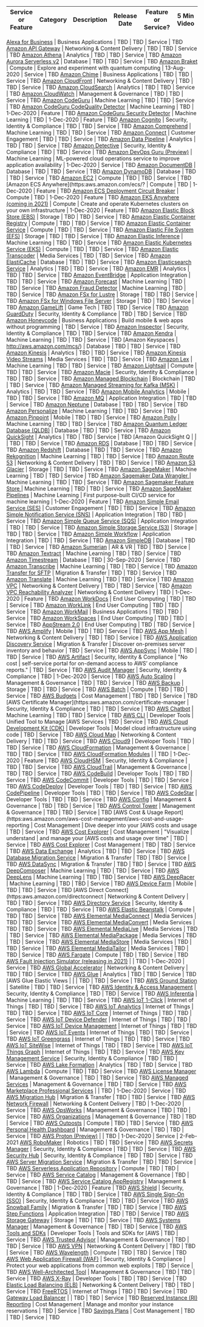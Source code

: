 Service or Feature | Category | Description | Release Date | Feature or Service? | 5 Min Video
---------- | ------------ | ------------ | ---------- | ------------ | ------------

[Alexa for Business](https:aws.amazon.com/alexaforbusiness/) | Business Applications | TBD | TBD | Service | TBD
[Amazon API Gateway](https:aws.amazon.com/api-gateway/) | Networking & Content Delivery | TBD | TBD | Service | TBD
[Amazon Athena](https:aws.amazon.com/athena/) | Analytics | TBD | TBD | Service | TBD
[Amazon Aurora Serverless v2](https:aws.amazon.com/rds/aurora/) | Database | TBD | TBD | Service | TBD
[Amazon Braket](https:aws.amazon.com/braket/) | Compute | Explore and experiment with quantum computing | 13-Aug-2020 | Service | TBD
[Amazon Chime](https:aws.amazon.com/chime/) | Business Applications | TBD | TBD | Service | TBD
[Amazon CloudFront](https:aws.amazon.com/cloudfront/) | Networking & Content Delivery | TBD | TBD | Service | TBD
[Amazon CloudSearch](https:aws.amazon.com/cloudsearch/) | Analytics | TBD | TBD | Service | TBD
[Amazon CloudWatch](https:aws.amazon.com/cloudwatch/) | Management & Governance | TBD | TBD | Service | TBD
[Amazon CodeGuru](https:aws.amazon.com/codeguru/) | Machine Learning | TBD | TBD | Service | TBD
[Amazon CodeGuru CodeQuality Detector](https:aws.amazon.com/blogs/aws/new-for-amazon-codeguru-python-support-security-detectors-and-memory-profiling/) | Machine Learning | TBD | 1-Dec-2020 | Feature | TBD
[Amazon CodeGuru Security Detector](https:aws.amazon.com/blogs/devops/incorporating-security-in-code-reviews-using-amazon-codeguru-reviewer/) | Machine Learning | TBD | 1-Dec-2020 | Feature | TBD
[Amazon Cognito](https:aws.amazon.com/cognito/) | Security, Identity & Compliance | TBD | TBD | Service | TBD
[Amazon Comprehend](https:aws.amazon.com/comprehend/) | Machine Learning | TBD | TBD | Service | TBD
[Amazon Connect](https:aws.amazon.com/connect/) | Customer Engagement | TBD | TBD | Service | TBD
[Amazon Data Pipeline](https:aws.amazon.com/datapipeline/) | Analytics | TBD | TBD | Service | TBD
[Amazon Detective](https:aws.amazon.com/detective/) | Security, Identity & Compliance | TBD | TBD | Service | TBD
[Amazon DevOps Guru (Preview)](https:aws.amazon.com/devops-guru/) | Machine Learning | ML-powered cloud operations service to improve application availability | 1-Dec-2020 | Service | TBD
[Amazon DocumentDB](https:aws.amazon.com/documentdb/) | Database | TBD | TBD | Service | TBD
[Amazon DynamoDB](https:aws.amazon.com/dynamodb/) | Database | TBD | TBD | Service | TBD
[Amazon EC2](https:aws.amazon.com/ec2/) | Compute | TBD | TBD | Service | TBD
[Amazon ECS Anywhere](https:aws.amazon.com/ecs/? | Compute | TBD | 1-Dec-2020 | Feature | TBD
[Amazon ECS Deployment Circuit Breaker](https:aws.amazon.com/blogs/containers/announcing-amazon-ecs-deployment-circuit-breaker/) | Compute | TBD | 1-Dec-2020 | Feature | TBD
[Amazon EKS Anywhere (coming in 2021)](https:aws.amazon.com/eks/eks-anywhere/) | Compute | Create and operate Kubernetes clusters on your own infrastructure | 1-Dec-2020 | Feature | TBD
[Amazon Elastic Block Store (EBS)](https:aws.amazon.com/ebs/) | Storage | TBD | TBD | Service | TBD
[Amazon Elastic Container Registry](https:aws.amazon.com/ecr/) | Compute | TBD | TBD | Service | TBD
[Amazon Elastic Container Service](https:aws.amazon.com/ecs/) | Compute | TBD | TBD | Service | TBD
[Amazon Elastic File System (EFS)](https:aws.amazon.com/efs/) | Storage | TBD | TBD | Service | TBD
[Amazon Elastic Inference](https:aws.amazon.com/elastic-inference/) | Machine Learning | TBD | TBD | Service | TBD
[Amazon Elastic Kubernetes Service (EKS)](https:aws.amazon.com/eks/) | Compute | TBD | TBD | Service | TBD
[Amazon Elastic Transcoder](https:aws.amazon.com/elastictranscoder/) | Media Services | TBD | TBD | Service | TBD
[Amazon ElastiCache](https:aws.amazon.com/elasticache/) | Database | TBD | TBD | Service | TBD
[Amazon Elasticsearch Service](https:aws.amazon.com/elasticsearch-service/) | Analytics | TBD | TBD | Service | TBD
[Amazon EMR](https:aws.amazon.com/elasticmapreduce/) | Analytics | TBD | TBD | Service | TBD
[Amazon EventBridge](https:aws.amazon.com/eventbridge/) | Application Integration | TBD | TBD | Service | TBD
[Amazon Forecast](https:aws.amazon.com/forecast/) | Machine Learning | TBD | TBD | Service | TBD
[Amazon Fraud Detector](https:aws.amazon.com/fraud-detector/) | Machine Learning | TBD | TBD | Service | TBD
[Amazon FSx for Lustre](https:aws.amazon.com/fsx/lustre/) | Storage | TBD | TBD | Service | TBD
[Amazon FSx for Windows File Server](https:aws.amazon.com/fsx/windows/) | Storage | TBD | TBD | Service | TBD
[Amazon GameLift](https:aws.amazon.com/gamelift/) | Game Tech | TBD | TBD | Service | TBD
[Amazon GuardDuty](https:aws.amazon.com/guardduty/) | Security, Identity & Compliance | TBD | TBD | Service | TBD
[Amazon Honeycode](https:www.honeycode.aws/) | Business Applications | Build mobile & web apps without programming | TBD | Service | TBD
[Amazon Inspector](https:aws.amazon.com/inspector/) | Security, Identity & Compliance | TBD | TBD | Service | TBD
[Amazon Kendra](https:aws.amazon.com/kendra/) | Machine Learning | TBD | TBD | Service | TBD
[Amazon Keyspaces | http://aws.amazon.com/mcs/) | Database | TBD | TBD | Service | TBD
[Amazon Kinesis](https:aws.amazon.com/kinesis/) | Analytics | TBD | TBD | Service | TBD
[Amazon Kinesis Video Streams](https:aws.amazon.com/kinesis/video-streams/) | Media Services | TBD | TBD | Service | TBD
[Amazon Lex](https:aws.amazon.com/lex/) | Machine Learning | TBD | TBD | Service | TBD
[Amazon Lightsail](https:aws.amazon.com/lightsail/) | Compute | TBD | TBD | Service | TBD
[Amazon Macie](https:aws.amazon.com/macie/) | Security, Identity & Compliance | TBD | TBD | Service | TBD
[Amazon Managed Blockchain](https:aws.amazon.com/managed-blockchain/) | Blockchain | TBD | TBD | Service | TBD
[Amazon Managed Streaming for Kafka (MSK)](https:aws.amazon.com/msk/) | Analytics | TBD | TBD | Service | TBD
[Amazon Mobile Analytics](https:aws.amazon.com/mobileanalytics/) | Mobile | TBD | TBD | Service | TBD
[Amazon MQ](https:aws.amazon.com/amazon-mq/) | Application Integration | TBD | TBD | Service | TBD
[Amazon Neptune](https:aws.amazon.com/neptune/) | Database | TBD | TBD | Service | TBD
[Amazon Personalize](https:aws.amazon.com/personalize/) | Machine Learning | TBD | TBD | Service | TBD
[Amazon Pinpoint](https:aws.amazon.com/pinpoint/) | Mobile | TBD | TBD | Service | TBD
[Amazon Polly](https:aws.amazon.com/polly/) | Machine Learning | TBD | TBD | Service | TBD
[Amazon Quantum Ledger Database (QLDB)](https:aws.amazon.com/qldb/) | Database | TBD | TBD | Service | TBD
[Amazon QuickSight](https:aws.amazon.com/quicksight/) | Analytics | TBD | TBD | Service | TBD
[Amazon QuickSight Q |  |  | TBD | TBD | Service | TBD
[Amazon RDS](https:aws.amazon.com/rds/) | Database | TBD | TBD | Service | TBD
[Amazon Redshift](https:aws.amazon.com/redshift/) | Database | TBD | TBD | Service | TBD
[Amazon Rekognition](https:aws.amazon.com/rekognition/) | Machine Learning | TBD | TBD | Service | TBD
[Amazon Route 53](https:aws.amazon.com/route53/) | Networking & Content Delivery | TBD | TBD | Service | TBD
[Amazon S3 Glacier](https:aws.amazon.com/glacier/) | Storage | TBD | TBD | Service | TBD
[Amazon SageMaker](https:aws.amazon.com/sagemaker/) | Machine Learning | TBD | TBD | Service | TBD
[Amazon Sagemaker Data Wrangler ](https:aws.amazon.com/sagemaker/data-wrangler/) | Machine Learning | TBD | TBD | Service | TBD
[Amazon Sagemaker Feature Store ](https:aws.amazon.com/sagemaker/feature-store/) | Machine Learning | TBD | TBD | Service | TBD
[Amazon SageMaker Pipelines](https:aws.amazon.com/sagemaker/pipelines/) | Machine Learning | First purpose-built CI/CD service for machine learning | 1-Dec-2020 | Feature | TBD
[Amazon Simple Email Service (SES)](https:aws.amazon.com/ses/) | Customer Engagement | TBD | TBD | Service | TBD
[Amazon Simple Notification Service (SNS)](https:aws.amazon.com/sns/) | Application Integration | TBD | TBD | Service | TBD
[Amazon Simple Queue Service (SQS)](https:aws.amazon.com/sqs/) | Application Integration | TBD | TBD | Service | TBD
[Amazon Simple Storage Service (S3)](https:aws.amazon.com/s3/) | Storage | TBD | TBD | Service | TBD
[Amazon Simple Workflow](https:aws.amazon.com/swf/) | Application Integration | TBD | TBD | Service | TBD
[Amazon SimpleDB](https:aws.amazon.com/simpledb/) | Database | TBD | TBD | Service | TBD
[Amazon Sumerian](https:aws.amazon.com/sumerian/) | AR & VR | TBD | TBD | Service | TBD
[Amazon Textract](https:aws.amazon.com/textract/) | Machine Learning | TBD | TBD | Service | TBD
[Amazon Timestream](https:aws.amazon.com/timestream/) | Database | TBD | 30-Sep-2020 | Service | TBD
[Amazon Transcribe](https:aws.amazon.com/transcribe/) | Machine Learning | TBD | TBD | Service | TBD
[Amazon Transfer for SFTP](https:aws.amazon.com/sftp/) | Migration & Transfer | TBD | TBD | Service | TBD
[Amazon Translate](https:aws.amazon.com/translate/) | Machine Learning | TBD | TBD | Service | TBD
[Amazon VPC](https:aws.amazon.com/vpc/) | Networking & Content Delivery | TBD | TBD | Service | TBD
[Amazon VPC Reachability Analyzer](https:aws.amazon.com/blogs/aws/new-vpc-insights-analyzes-reachability-and-visibility-in-vpcs/) | Networking & Content Delivery | TBD | 1-Dec-2020 | Feature | TBD
[Amazon WorkDocs](https:aws.amazon.com/workdocs/) | End User Computing | TBD | TBD | Service | TBD
[Amazon WorkLink](https:aws.amazon.com/worklink/) | End User Computing | TBD | TBD | Service | TBD
[Amazon WorkMail](https:aws.amazon.com/workmail/) | Business Applications | TBD | TBD | Service | TBD
[Amazon WorkSpaces](https:aws.amazon.com/workspaces/) | End User Computing | TBD | TBD | Service | TBD
[AppStream 2.0](https:aws.amazon.com/xray/) | End User Computing | TBD | TBD | Service | TBD
[AWS Amplify](https:aws.amazon.com/amplify/) | Mobile | TBD | TBD | Service | TBD
[AWS App Mesh](https:aws.amazon.com/app-mesh/) | Networking & Content Delivery | TBD | TBD | Service | TBD
[AWS Application Discovery Service](https:aws.amazon.com/application-discovery/) | Migration & Transfer | Discover on-premises server inventory and behavior | TBD | Service | TBD
[AWS AppSync](https:aws.amazon.com/appsync/) | Mobile | TBD | TBD | Service | TBD
[AWS Artifact](https:aws.amazon.com/artifact/) | Security, Identity & Compliance | "No cost |  self-service portal for on-demand access to AWS’ compliance reports." | TBD | Service | TBD
[AWS Audit Manager](https:aws.amazon.com/audit-manager/) | Security, Identity & Compliance | TBD | 1-Dec-2020 | Service | TBD
[AWS Auto Scaling](https:aws.amazon.com/autoscaling/) | Management & Governance | TBD | TBD | Service | TBD
[AWS Backup](https:aws.amazon.com/backup/) | Storage | TBD | TBD | Service | TBD
[AWS Batch](https:aws.amazon.com/batch/) | Compute | TBD | TBD | Service | TBD
[AWS Budgets](https:aws.amazon.com/aws-cost-management/aws-budgets/) | Cost Management | TBD | TBD | Service | TBD
[AWS Certificate Manager](https:aws.amazon.com/certificate-manager | Security, Identity & Compliance | TBD | TBD | Service | TBD
[AWS Chatbot](https:aws.amazon.com/chatbot/) | Machine Learning | TBD | TBD | Service | TBD
[AWS CLI](https:aws.amazon.com/cli/) | Developer Tools | Unified Tool to Manage [AWS Services | TBD | Service | TBD
[AWS Cloud Development Kit (CDK)](https:aws.amazon.com/cdk/) | Developer Tools | Model cloud infrastructure using code | TBD | Service | TBD
[AWS Cloud Map](https:aws.amazon.com/cloud-map/) | Networking & Content Delivery | TBD | TBD | Service | TBD
[AWS Cloud9](https:aws.amazon.com/cloud9/) | Developer Tools | TBD | TBD | Service | TBD
[AWS CloudFormation](https:aws.amazon.com/cloudformation/) | Management & Governance | TBD | TBD | Service | TBD
[AWS CloudFormation Modules](https:aws.amazon.com/blogs/mt/introducing-aws-cloudformation-modules/) |  | TBD | 1-Dec-2020 | Feature | TBD
[AWS CloudHSM](https:aws.amazon.com/cloudhsm/) | Security, Identity & Compliance | TBD | TBD | Service | TBD
[AWS CloudTrail](https:aws.amazon.com/cloudtrail/) | Management & Governance | TBD | TBD | Service | TBD
[AWS CodeBuild](https:aws.amazon.com/codebuild/) | Developer Tools | TBD | TBD | Service | TBD
[AWS CodeCommit](https:aws.amazon.com/codecommit/) | Developer Tools | TBD | TBD | Service | TBD
[AWS CodeDeploy](https:aws.amazon.com/codedeploy/) | Developer Tools | TBD | TBD | Service | TBD
[AWS CodePipeline](https:aws.amazon.com/codepipeline/) | Developer Tools | TBD | TBD | Service | TBD
[AWS CodeStar](https:aws.amazon.com/codestar/) | Developer Tools | TBD | TBD | Service | TBD
[AWS Config](https:aws.amazon.com/config/) | Management & Governance | TBD | TBD | Service | TBD
[AWS Control Tower](https:aws.amazon.com/controltower/) | Management & Governance | TBD | TBD | Service | TBD
[AWS Cost & Usage Report](https:aws.amazon.com/aws-cost-management/aws-cost-and-usage-reporting | Cost Management | Dive deeper into your [AWS costs and usage | TBD | Service | TBD
[AWS Cost Explorer](https:aws.amazon.com/aws-cost-management/aws-cost-explorer/) | Cost Management | "Visualize |  understand |  and manage your [AWS costs and usage over time" | TBD | Service | TBD
[AWS Cost Explorer](https:aws.amazon.com/aws-cost-management/aws-cost-explorer/) | Cost Management | TBD | TBD | Service | TBD
[AWS Data Exchange](https:aws.amazon.com/data-exchange/) | Analytics | TBD | TBD | Service | TBD
[AWS Database Migration Service](https:aws.amazon.com/dms/) | Migration & Transfer | TBD | TBD | Service | TBD
[AWS DataSync](https:aws.amazon.com/datasync/) | Migration & Transfer | TBD | TBD | Service | TBD
[AWS DeepComposer](https:aws.amazon.com/deepcomposer/) | Machine Learning | TBD | TBD | Service | TBD
[AWS DeepLens](https:aws.amazon.com/deeplens/) | Machine Learning | TBD | TBD | Service | TBD
[AWS DeepRacer](https:aws.amazon.com/deepracer/) | Machine Learning | TBD | TBD | Service | TBD
[AWS Device Farm](https:aws.amazon.com/device-farm/) | Mobile | TBD | TBD | Service | TBD
[AWS Direct Connect](https:aws.amazon.com/directconnect | Networking & Content Delivery | TBD | TBD | Service | TBD
[AWS Directory Service](https:aws.amazon.com/directoryservice/) | Security, Identity & Compliance | TBD | TBD | Service | TBD
[AWS Elastic Beanstalk](https:aws.amazon.com/elasticbeanstalk/) | Compute | TBD | TBD | Service | TBD
[AWS Elemental MediaConnect](https:aws.amazon.com/mediaconnect/) | Media Services | TBD | TBD | Service | TBD
[AWS Elemental MediaConvert](https:aws.amazon.com/mediaconvert/) | Media Services | TBD | TBD | Service | TBD
[AWS Elemental MediaLive](https:aws.amazon.com/medialive/) | Media Services | TBD | TBD | Service | TBD
[AWS Elemental MediaPackage](https:aws.amazon.com/mediapackage/) | Media Services | TBD | TBD | Service | TBD
[AWS Elemental MediaStore](https:aws.amazon.com/mediastore/) | Media Services | TBD | TBD | Service | TBD
[AWS Elemental MediaTailor](https:aws.amazon.com/mediatailor/) | Media Services | TBD | TBD | Service | TBD
[AWS Fargate](https:aws.amazon.com/fargate/) | Compute | TBD | TBD | Service | TBD
[AWS Fault Injection Simulator (releasing in 2021)](https:aws.amazon.com/fis/) |  | TBD | 1-Dec-2020 | Service | TBD
[AWS Global Accelerator](https:aws.amazon.com/global-accelerator/) | Networking & Content Delivery | TBD | TBD | Service | TBD
[AWS Glue](https:aws.amazon.com/glue/) | Analytics | TBD | TBD | Service | TBD
[AWS Glue Elastic Views  |  |  | TBD | TBD | Service | TBD
[AWS Ground Station](https:aws.amazon.com/ground-station/) | Satellite | TBD | TBD | Service | TBD
[AWS Identity & Access Management](https:aws.amazon.com/iam/) | Security, Identity & Compliance | TBD | TBD | Service | TBD
[AWS Inferentia](https:aws.amazon.com/inferentia/) | Machine Learning | TBD | TBD | Service | TBD
[AWS IoT 1-Click](https:aws.amazon.com/iot-1-click/) | Internet of Things | TBD | TBD | Service | TBD
[AWS IoT Analytics](https:aws.amazon.com/iot-analytics/) | Internet of Things | TBD | TBD | Service | TBD
[AWS IoT Core](https:aws.amazon.com/iot-core/) | Internet of Things | TBD | TBD | Service | TBD
[AWS IoT Device Defender](https:aws.amazon.com/iot-device-defender/) | Internet of Things | TBD | TBD | Service | TBD
[AWS IoT Device Management](https:aws.amazon.com/iot-device-management/) | Internet of Things | TBD | TBD | Service | TBD
[AWS IoT Events](https:aws.amazon.com/iot-events/) | Internet of Things | TBD | TBD | Service | TBD
[AWS IoT Greengrass](https:aws.amazon.com/greengrass/) | Internet of Things | TBD | TBD | Service | TBD
[AWS IoT SiteWise](https:aws.amazon.com/iot-sitewise/) | Internet of Things | TBD | TBD | Service | TBD
[AWS IoT Things Graph](https:aws.amazon.com/iot-things-graph/) | Internet of Things | TBD | TBD | Service | TBD
[AWS Key Management Service](https:aws.amazon.com/kms/) | Security, Identity & Compliance | TBD | TBD | Service | TBD
[AWS Lake Formation](https:aws.amazon.com/lake-formation/) | Analytics | TBD | TBD | Service | TBD
[AWS Lambda](https:aws.amazon.com/lambda/) | Compute | TBD | TBD | Service | TBD
[AWS License Manager](https:aws.amazon.com/license-manager/) | Management & Governance | TBD | TBD | Service | TBD
[AWS Managed Services](https:aws.amazon.com/managed-services/) | Management & Governance | TBD | TBD | Service | TBD
[AWS Marketplace Professional Services](https:aws.amazon.com/marketplace/features/professional-services/) |  | TBD | 1-Dec-2020 | Service | TBD
[AWS Migration Hub](https:aws.amazon.com/migration-hub/) | Migration & Transfer | TBD | TBD | Service | TBD
[AWS Network Firewall](https:aws.amazon.com/network-firewall/) | Networking & Content Delivery | TBD | 1-Dec-2020 | Service | TBD
[AWS OpsWorks](https:aws.amazon.com/opsworks/) | Management & Governance | TBD | TBD | Service | TBD
[AWS Organizations](https:aws.amazon.com/organizations/) | Management & Governance | TBD | TBD | Service | TBD
[AWS Outposts](https:aws.amazon.com/outposts/) | Compute | TBD | TBD | Service | TBD
[AWS Personal Health Dashboard](https:aws.amazon.com/premiumsupport/phd/) | Management & Governance | TBD | TBD | Service | TBD
[AWS Proton (Preview)](https:aws.amazon.com/proton/) |  | TBD | 1-Dec-2020 | Service | 2-Feb-2021
[AWS RoboMaker](https:aws.amazon.com/robomaker/) | Robotics | TBD | TBD | Service | TBD
[AWS Secrets Manager](https:aws.amazon.com/secrets-manager/) | Security, Identity & Compliance | TBD | TBD | Service | TBD
[AWS Security Hub](https:aws.amazon.com/security-hub/) | Security, Identity & Compliance | TBD | TBD | Service | TBD
[AWS Server Migration Service](https:aws.amazon.com/server-migration-service/) | Migration & Transfer | TBD | TBD | Service | TBD
[AWS Serverless Application Repository](https:aws.amazon.com/serverlessrepo/) | Compute | TBD | TBD | Service | TBD
[AWS Service Catalog](https:aws.amazon.com/servicecatalog/) | Management & Governance | TBD | TBD | Service | TBD
[AWS Service Catalog AppRegistry](https:aws.amazon.com/blogs/mt/increase-application-visibility-governance-using-aws-service-catalog-appregistry/) | Management & Governance | TBD | 1-Dec-2020 | Feature | TBD
[AWS Shield](https:aws.amazon.com/shield/) | Security, Identity & Compliance | TBD | TBD | Service | TBD
[AWS Single Sign-On (SSO)](https:aws.amazon.com/single-sign-on/) | Security, Identity & Compliance | TBD | TBD | Service | TBD
[AWS Snowball Family](https:aws.amazon.com/snow/) | Migration & Transfer | TBD | TBD | Service | TBD
[AWS Step Functions](https:aws.amazon.com/step-functions/) | Application Integration | TBD | TBD | Service | TBD
[AWS Storage Gateway](https:aws.amazon.com/storagegateway/) | Storage | TBD | TBD | Service | TBD
[AWS Systems Manager](https:aws.amazon.com/systems-manager/) | Management & Governance | TBD | TBD | Service | TBD
[AWS Tools and SDKs](https:aws.amazon.com/getting-started/tools-sdks/) | Developer Tools | Tools and SDKs for [AWS | TBD | Service | TBD
[AWS Trusted Advisor](https:aws.amazon.com/trustedadvisor/) | Management & Governance | TBD | TBD | Service | TBD
[AWS VPN](https:aws.amazon.com/vpn/) | Networking & Content Delivery | TBD | TBD | Service | TBD
[AWS Wavelength](https:aws.amazon.com/wavelength/) | Compute | TBD | TBD | Service | TBD
[AWS Web Application Firewall (WAF)](https:aws.amazon.com/waf/) | Security, Identity & Compliance | Protect your web applications from common web exploits | TBD | Service | TBD
[AWS Well-Architected Tool](https:aws.amazon.com/well-architected-tool/) | Management & Governance | TBD | TBD | Service | TBD
[AWS X-Ray](https:aws.amazon.com/xray/) | Developer Tools | TBD | TBD | Service | TBD
[Elastic Load Balancing (ELB)](https:aws.amazon.com/elasticloadbalancing/) | Networking & Content Delivery | TBD | TBD | Service | TBD
[FreeRTOS](https:aws.amazon.com/freertos/) | Internet of Things | TBD | TBD | Service | TBD
[Gateway Load Balancer](https:aws.amazon.com/elasticloadbalancing/gateway-load-balancer/) |  | TBD | TBD | Service | TBD
[Reserved Instance (RI) Reporting](https:aws.amazon.com/aws-cost-management/reserved-instance-reporting/) | Cost Management | Manage and monitor your instance reservations | TBD | Service | TBD
[Savings Plans](https:aws.amazon.com/savingsplans/) | Cost Management | TBD | TBD | Service | TBD
